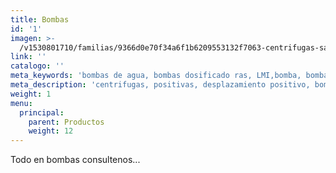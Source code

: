```yaml
---
title: Bombas
id: '1'
imagen: >-
  /v1530801710/familias/9366d0e70f34a6f1b6209553132f7063-centrifugas-sanitarias.jpg
link: ''
catalogo: ''
meta_keywords: 'bombas de agua, bombas dosificado ras, LMI,bomba, bomba de agua,pump'
meta_description: 'centrifugas, positivas, desplazamiento positivo, bomba de agua, moto bomba'
weight: 1
menu:
  principal:
    parent: Productos
    weight: 12
---
```



<p>Todo en bombas consultenos...</p>
